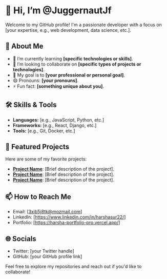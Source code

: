 # 👋 Hi, I’m @JuggernautJf

Welcome to my GitHub profile! I'm a passionate developer with a focus on [your expertise, e.g., web development, data science, etc.].

## 👀 About Me
- 🌱 I’m currently learning **[specific technologies or skills]**.
- 💼 I’m looking to collaborate on **[specific types of projects or technologies]**.
- 🎯 My goal is to **[your professional or personal goal]**.
- 😄 Pronouns: **[your pronouns]**.
- ⚡ Fun fact: **[something unique about you]**.

## 🛠️ Skills & Tools
- **Languages:** [e.g., JavaScript, Python, etc.]
- **Frameworks:** [e.g., React, Django, etc.]
- **Tools:** [e.g., Git, Docker, etc.]

## 📂 Featured Projects
Here are some of my favorite projects:
- **[Project Name](link-to-project)**: [Brief description of the project].
- **[Project Name](link-to-project)**: [Brief description of the project].
- **[Project Name](link-to-project)**: [Brief description of the project].

## 📫 How to Reach Me
- Email: [3xib5j8tk@mozmail.com]
- LinkedIn: [https://www.linkedin.com/in/harshasur22/]
- Portfolio: [https://harsha-portfolio-pro.vercel.app/]

## 🌐 Socials
- Twitter: [your Twitter handle]
- GitHub: [your GitHub profile link]

Feel free to explore my repositories and reach out if you'd like to collaborate!
